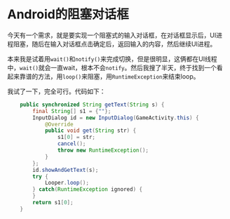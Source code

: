 # Android的阻塞对话框

今天有一个需求，就是要实现一个阻塞式的输入对话框，在对话框显示后，UI进程阻塞，随后在输入对话框点击确定后，返回输入的内容，然后继续UI进程。

本来我是试着用`wait()`和`notify()`来完成切换，但是很明显，这俩都在UI线程中，`wait()`就会一直wait，根本不会`notify`。然后我搜了半天，终于找到一个看起来靠谱的方法，用`loop()`来阻塞，用`RuntimeException`来结束loop。

我试了一下，完全可行。代码如下：

```java
    public synchronized String getText(String s) {
        final String[] s1 = {""};
        InputDialog id = new InputDialog(GameActivity.this) {
            @Override
            public void get(String str) {
                s1[0] = str;
                cancel();
                throw new RuntimeException();
            }
        };
        id.showAndGetText(s);
        try {
            Looper.loop();
        } catch(RuntimeException ignored) {
        }
        return s1[0];
    }
```
